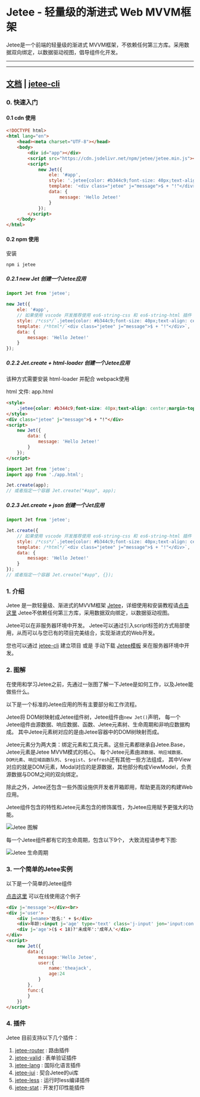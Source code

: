 # Jetee - 轻量级的渐进式 Web MVVM框架

Jetee是一个前端的轻量级的渐进式 MVVM框架，不依赖任何第三方库。采用数据双向绑定，以数据驱动视图，倡导组件化开发。

----

<!-- toc -->

----

## [文档](https://theajack.gitee.io/jet/) | [jetee-cli](https://github.com/theajack/jetee-cli)

### 0. 快速入门

#### 0.1 cdn 使用

```html
<!DOCTYPE html>
<html lang="en">
    <head><meta charset="UTF-8"></head>
    <body>
        <div id="app"></div>
        <script src="https://cdn.jsdelivr.net/npm/jetee/jetee.min.js"></script>
        <script>
            new Jet({
                ele: '#app',
                style: '.jetee{color: #b344c9;font-size: 40px;text-align: center;margin-top: 100px;}',
                template: '<div class="jetee" j="message">$ + "!"</div>',
                data: {
                    message: 'Hello Jetee!'
                }
            });
        </script>
    </body>
</html>
```

#### 0.2 npm 使用

安装

```
npm i jetee
```

##### 0.2.1 new Jet 创建一个Jetee应用

```js
import Jet from 'jetee';

new Jet({
    ele: '#app',
    // 如果使用 vscode 开发推荐使用 es6-string-css 和 es6-string-html 插件
    style: /*css*/`.jetee{color: #b344c9;font-size: 40px;text-align: center;margin-top: 100px;}`,
    template: /*html*/`<div class="jetee" j="message">$ + "!"</div>`,
    data: {
        message: 'Hello Jetee!'
    }
});
```

##### 0.2.2 Jet.create + html-loader 创建一个Jetee应用

该种方式需要安装 html-loader 并配合 webpack使用

html 文件: app.html

```html
<style>
    .jetee{color: #b344c9;font-size: 40px;text-align: center;margin-top: 100px;}
</style>
<div class="jetee" j="message">$ + "!"</div>
<script>
    new Jet({
        data: {
            message: 'Hello Jetee!'
        }
    });
</script>
```

```js
import Jet from 'jetee';
import app from './app.html';

Jet.create(app);
// 或者指定一个容器 Jet.create("#app", app);
```

##### 0.2.3 Jet.create + json 创建一个Jet应用

```js
import Jet from 'jetee';

Jet.create({
    // 如果使用 vscode 开发推荐使用 es6-string-css 和 es6-string-html 插件
    style: /*css*/`.jetee{color: #b344c9;font-size: 40px;text-align: center;margin-top: 100px;}`,
    template: /*html*/`<div class="jetee" j="message">$ + "!"</div>`,
    data: {
        message: 'Hello Jetee!'
    }
});
// 或者指定一个容器 Jet.create("#app", {});
```


### 1. 介绍

Jetee 是一款轻量级、渐进式的MVVM框架 [Jetee](https://github.com/theajack/jetee)，详细使用和安装教程请[点击这里](https://theajack.gitee.io/jetee)
Jetee不依赖任何第三方库，采用数据双向绑定，以数据驱动视图。

Jetee可以在非服务器环境中开发。 Jetee可以通过引入script标签的方式局部使用，从而可以与您已有的项目完美结合，实现渐进式的Web开发。

您也可以通过 [jetee-cli](https://www.npmjs.com/package/jetee-cli) 建立项目 或是 手动下载 <a href="https://github.com/theajack/jetee-template" class='link'>Jetee模板</a> 来在服务器环境中开发。

### 2. 图解

在使用和学习Jetee之前，先通过一张图了解一下Jetee是如何工作，以及Jetee能做些什么。

以下是一个标准的Jetee应用的所有主要部分和工作流程。

Jetee将 DOM树映射成Jetee组件树，Jetee组件由`new Jet()`声明， 每一个Jetee组件由源数据、响应数据、函数、Jetee元素树、生命周期和非响应数据构成。 其中Jetee元素树对应的是由Jetee容器中的DOM树映射而成。

Jetee元素分为两大类：绑定元素和工具元素。这些元素都继承自Jetee.Base，Jetee元素是Jetee MVVM模式的核心。 每个Jetee元素由`源数据`、`响应域数据`、`DOM元素`、`响应域函数队列`、`$regist`、`$refresh`还有其他一些方法组成， 其中View对应的就是DOM元素，Modal对应的是源数据，其他部分构成ViewModel，负责源数据与DOM之间的双向绑定。

除此之外，Jetee还包含一些外围设施供开发者开箱即用，帮助更高效的构建Web应用。

Jetee组件包含的特性和Jetee元素包含的修饰属性，为Jetee应用赋予更强大的功能。

![Jetee 图解](https://theajack.gitee.io/jet/src/image/Jet%E5%9B%BE%E8%A7%A3.jpg)

每一个Jetee组件都有它的生命周期，包含以下9个， 大致流程请参考下图:

![Jetee 生命周期](https://theajack.gitee.io/jet/src/image/Jet%E7%94%9F%E5%91%BD%E5%91%A8%E6%9C%9F.jpg)

### 3. 一个简单的Jetee实例

以下是一个简单的Jetee组件

[点击这里](https://theajack.gitee.io/jetee/#/code) 可以在线使用这个例子

```html
<div j='message'></div><br>
<div j='user'>
    <div j=name>'姓名:' + $</div>
    <div>年龄:<input j='age' type='text' class='j-input' jon='input:console.log(this.user.age)'/></div>
    <div j='age'>($ < 18)?'未成年':'成年人'</div>
</div>
<script>
    new Jet({
        data:{
            message:'Hello Jetee',
            user:{
                name:'theajack',
                age:24
            }
        },
        func:{
        }
    })
</script>
```

### 4. 插件

Jetee 目前支持以下几个插件：

1. [jetee-router](https://www.npmjs.com/package/jetee-router) : 路由插件
2. [jetee-valid](https://www.npmjs.com/package/jetee-valid) : 表单验证插件
3. [jetee-lang](https://www.npmjs.com/package/jetee-lang) : 国际化语言插件
4. [jetee-jui](https://www.npmjs.com/package/jetee-jui) : 契合Jetee的ui库
5. [jetee-less](https://www.npmjs.com/package/jetee-less) : 运行时less编译插件
6. [jetee-stat](https://www.npmjs.com/package/jetee-stat) : 开发打印性能插件